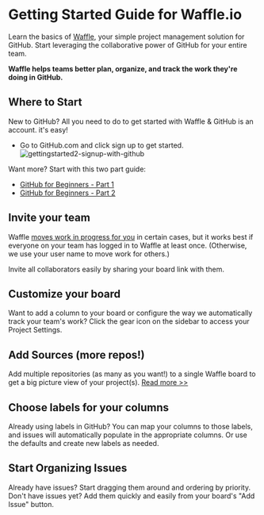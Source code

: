# Getting Started Guide for Waffle.io
Learn the basics of [Waffle](http://waffle.io), your simple project management solution for GitHub. Start leveraging the collaborative power of GitHub for your entire team.

**Waffle helps teams better plan, organize, and track the work they're doing in GitHub.**

## Where to Start 
New to GitHub? All you need to do to get started with Waffle & GitHub is an account. it's easy! 

- Go to GitHub.com and click sign up to get started. 
![gettingstarted2-signup-with-github](https://cloud.githubusercontent.com/assets/100216/9797189/ea3a5d90-57c7-11e5-8a34-7e11d9553c86.gif)


Want more? Start with this two part guide: 
- [GitHub for Beginners - Part 1](http://readwrite.com/2013/09/30/understanding-github-a-journey-for-beginners-part-1)
- [GitHub for Beginners - Part 2](http://readwrite.com/2013/10/02/github-for-beginners-part-2)

## Invite your team 
Waffle [moves work in progress for you](https://github.com/waffleio/waffle.io/wiki/FAQs#autoworktracking) in certain cases, but it works best if everyone on your team has logged in to Waffle at least once. (Otherwise, we use your user name to move work for others.)

Invite all collaborators easily by sharing your board link with them. 

## Customize your board
Want to add a column to your board or configure the way we automatically track your team's work? Click the gear icon on the sidebar to access your Project Settings.

## Add Sources (more repos!) 
Add multiple repositories (as many as you want!) to a single Waffle board to get a big picture view of your project(s). [Read more >>](https://github.com/waffleio/waffle.io/wiki/FAQs#multirepo)

## Choose labels for your columns 
Already using labels in GitHub? You can map your columns to those labels, and issues will automatically populate in the appropriate columns. Or use the defaults and create new labels as needed.

## Start Organizing Issues 
Already have issues? Start dragging them around and ordering by priority. Don't have issues yet? Add them quickly and easily from your board's "Add Issue" button.
